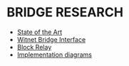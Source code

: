 # BRIDGE RESEARCH

- [State of the Art](./docs/state_of_the_art.md)
- [Witnet Bridge Interface](./docs/WRB.md)
- [Block Relay](./docs/block_relay.md)
- [Implementation diagrams](./diagrams/index.md)